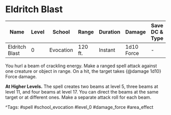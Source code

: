 # Eldritch Blast

| Name | Level | School | Range | Duration | Damage | Save DC & Type |
|------|-------|--------|-------|----------|--------|----------------|
| Eldritch Blast | 0 | Evocation | 120 ft. | Instant | 1d10 Force | - |

You hurl a beam of crackling energy. Make a ranged spell attack against one creature or object in range. On a hit, the target takes {@damage 1d10} Force damage.

**At Higher Levels.** The spell creates two beams at level 5, three beams at level 11, and four beams at level 17. You can direct the beams at the same target or at different ones. Make a separate attack roll for each beam.

^Tags: #spell #school_evocation #level_0 #damage_force #area_effect